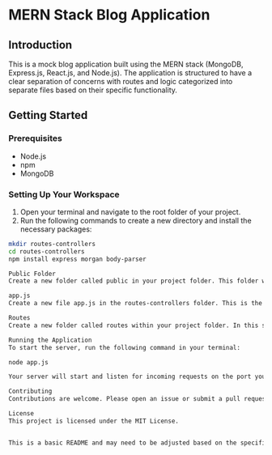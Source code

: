 # MERN Stack Blog Application

## Introduction

This is a mock blog application built using the MERN stack (MongoDB, Express.js, React.js, and Node.js). The application is structured to have a clear separation of concerns with routes and logic categorized into separate files based on their specific functionality.

## Getting Started

### Prerequisites

- Node.js
- npm
- MongoDB

### Setting Up Your Workspace

1. Open your terminal and navigate to the root folder of your project.
2. Run the following commands to create a new directory and install the necessary packages:

```bash
mkdir routes-controllers
cd routes-controllers
npm install express morgan body-parser

Public Folder
Create a new folder called public in your project folder. This folder will be used to store files that can be accessible to the public. Within this folder, create a new file called public.txt and add the following text to the file: This is made public intentionally.

app.js
Create a new file app.js in the routes-controllers folder. This is the entry file for the backend application. Add the necessary code to set up your Express server, define routes and middleware, and handle errors.

Routes
Create a new folder called routes within your project folder. In this step, create 3 new route files, one for each primary route: authHandling.js, blogHandling.js, and userHandling.js. Each file represents the subroutes that belong to the primary route.

Running the Application
To start the server, run the following command in your terminal:

node app.js

Your server will start and listen for incoming requests on the port you specified in your app.js file.

Contributing
Contributions are welcome. Please open an issue or submit a pull request.

License
This project is licensed under the MIT License.


This is a basic README and may need to be adjusted based on the specifics of your project. Be sure to replace any placeholder text with the actual information about your project[^1^][5][^2^][6]. Good luck with your project! 😊
